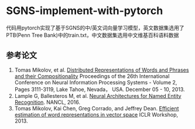 # SGNS-implement-with-pytorch
代码用pytorch实现了基于SGNS的中/英文词向量学习模型，英文数据集选用了PTB(Penn Tree Bank)中的train.txt，中文数据集选用中文维基百科语料数据

## 参考论文
1. Tomas Mikolov, et al. [Distributed Representations of Words and Phrases and their Compositionality](https://www.arxiv.org/abs/1310.4546) Proceedings of the 26th International Conference on Neural Information Processing Systems - Volume 2, Pages 3111-3119, Lake Tahoe, Nevada， USA. December 05 - 10, 2013.
2. Lample G, Ballesteros M, et al. [Neural Architectures for Named Entity Recognition](http://www.aclweb.org/anthology/N/N16/N16-1030.pdf). NANCL, 2016.
2. Tomas Mikolov, Kai Chen, Greg Corrado, and Jeffrey Dean. [Efficient estimation of word representations in vector space](https://www.arxiv.org/abs/1301.3781v3) ICLR Workshop, 2013.
